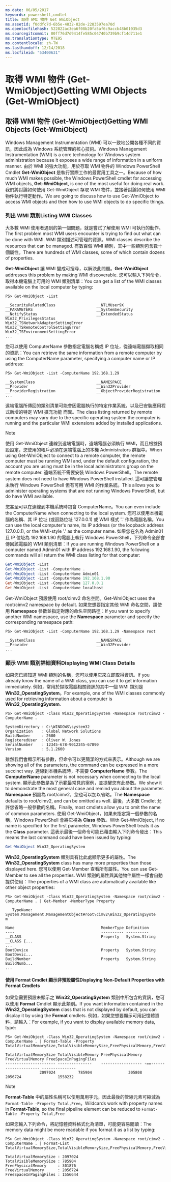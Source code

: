 ```yaml
---
ms.date: 06/05/2017
keywords: powershell,cmdlet
title: 取得 WMI 物件 Get WmiObject
ms.assetid: f0ddfc7d-6b5e-4832-82de-2283597ea70d
ms.openlocfilehash: 522822ac3ea6f08b20fa5af6c9accb48b01035d3
ms.sourcegitcommit: 00ff76d7d9414fe585c04740b739b9cf14d711e1
ms.translationtype: MTE95
ms.contentlocale: zh-TW
ms.lasthandoff: 12/14/2018
ms.locfileid: "53400631"
---
```

# <a name="getting-wmi-objects-get-wmiobject"></a><span data-ttu-id="26088-103">取得 WMI 物件 (Get-WmiObject)</span><span class="sxs-lookup"><span data-stu-id="26088-103">Getting WMI Objects (Get-WmiObject)</span></span>

## <a name="getting-wmi-objects-get-wmiobject"></a><span data-ttu-id="26088-104">取得 WMI 物件 (Get-WmiObject)</span><span class="sxs-lookup"><span data-stu-id="26088-104">Getting WMI Objects (Get-WmiObject)</span></span>

<span data-ttu-id="26088-105">Windows Management Instrumentation (WMI) 可以一致地公開各種不同的資訊，因此成為 Windows 系統管理的核心技術。</span><span class="sxs-lookup"><span data-stu-id="26088-105">Windows Management Instrumentation (WMI) is a core technology for Windows system administration because it exposes a wide range of information in a uniform manner.</span></span> <span data-ttu-id="26088-106">由於 WMI 的強大功能，用於存取 WMI 物件的 Windows PowerShell Cmdlet **Get-WmiObject** 是執行實際工作的最實用工具之一。</span><span class="sxs-lookup"><span data-stu-id="26088-106">Because of how much WMI makes possible, the Windows PowerShell cmdlet for accessing WMI objects, **Get-WmiObject**, is one of the most useful for doing real work.</span></span> <span data-ttu-id="26088-107">我們將討論如何使用 Get-WmiObject 存取 WMI 物件，並接著討論如何使用 WMI 物件執行特定動作。</span><span class="sxs-lookup"><span data-stu-id="26088-107">We are going to discuss how to use Get-WmiObject to access WMI objects and then how to use WMI objects to do specific things.</span></span>

### <a name="listing-wmi-classes"></a><span data-ttu-id="26088-108">列出 WMI 類別</span><span class="sxs-lookup"><span data-stu-id="26088-108">Listing WMI Classes</span></span>

<span data-ttu-id="26088-109">大多數 WMI 使用者遇到的第一個問題，就是嘗試了解使用 WMI 可執行的動作。</span><span class="sxs-lookup"><span data-stu-id="26088-109">The first problem most WMI users encounter is trying to find out what can be done with WMI.</span></span> <span data-ttu-id="26088-110">WMI 類別描述可管理的資源。</span><span class="sxs-lookup"><span data-stu-id="26088-110">WMI classes describe the resources that can be managed.</span></span> <span data-ttu-id="26088-111">有數百個 WMI 類別，其中一些類別包含數十個屬性。</span><span class="sxs-lookup"><span data-stu-id="26088-111">There are hundreds of WMI classes, some of which contain dozens of properties.</span></span>

<span data-ttu-id="26088-112">**Get-WmiObject** 讓 WMI 變成可搜尋，以解決此問題。</span><span class="sxs-lookup"><span data-stu-id="26088-112">**Get-WmiObject** addresses this problem by making WMI discoverable.</span></span> <span data-ttu-id="26088-113">您可以輸入下列命令，取得本機電腦上可用的 WMI 類別清單：</span><span class="sxs-lookup"><span data-stu-id="26088-113">You can get a list of the WMI classes available on the local computer by typing:</span></span>

```
PS> Get-WmiObject -List

__SecurityRelatedClass                  __NTLMUser9X
__PARAMETERS                            __SystemSecurity
__NotifyStatus                          __ExtendedStatus
Win32_PrivilegesStatus                  Win32_TSNetworkAdapterSettingError
Win32_TSRemoteControlSettingError       Win32_TSEnvironmentSettingError
...
```

<span data-ttu-id="26088-114">您可以使用 ComputerName 參數指定電腦名稱或 IP 位址，從遠端電腦擷取相同的資訊︰</span><span class="sxs-lookup"><span data-stu-id="26088-114">You can retrieve the same information from a remote computer by using the ComputerName parameter, specifying a computer name or IP address:</span></span>

```
PS> Get-WmiObject -List -ComputerName 192.168.1.29

__SystemClass                           __NAMESPACE
__Provider                              __Win32Provider
__ProviderRegistration                  __ObjectProviderRegistration
...
```

<span data-ttu-id="26088-115">遠端電腦所傳回的類別清單可能會因電腦執行的特定作業系統，以及已安裝應用程式新增的特定 WMI 擴充功能 而異。</span><span class="sxs-lookup"><span data-stu-id="26088-115">The class listing returned by remote computers may vary due to the specific operating system the computer is running and the particular WMI extensions added by installed applications.</span></span>

> [!NOTE]
> <span data-ttu-id="26088-116">使用 Get-WmiObject 連線到遠端電腦時，遠端電腦必須執行 WMI，而且根據預設設定，您使用的帳戶必須在遠端電腦上的本機 Administrators 群組中。</span><span class="sxs-lookup"><span data-stu-id="26088-116">When using Get-WmiObject to connect to a remote computer, the remote computer must be running WMI and, under the default configuration, the account you are using must be in the local administrators group on the remote computer.</span></span> <span data-ttu-id="26088-117">遠端系統不需要安裝 Windows PowerShell。</span><span class="sxs-lookup"><span data-stu-id="26088-117">The remote system does not need to have Windows PowerShell installed.</span></span> <span data-ttu-id="26088-118">這可讓您管理未執行 Windows PowerShell 但有可用 WMI 的作業系統。</span><span class="sxs-lookup"><span data-stu-id="26088-118">This allows you to administer operating systems that are not running Windows PowerShell, but do have WMI available.</span></span>

<span data-ttu-id="26088-119">您甚至可以在連線到本機系統時包含 ComputerName。</span><span class="sxs-lookup"><span data-stu-id="26088-119">You can even include the ComputerName when connecting to the local system.</span></span> <span data-ttu-id="26088-120">您可以使用本機電腦的名稱、其 IP 位址 (或迴路位址 127.0.0.1) 或 WMI 樣式 '.' 作為電腦名稱。</span><span class="sxs-lookup"><span data-stu-id="26088-120">You can use the local computer's name, its IP address (or the loopback address 127.0.0.1), or the WMI-style '.' as the computer name.</span></span> <span data-ttu-id="26088-121">如果您在名為 Admin01 且 IP 位址為 192.168.1.90 的電腦上執行 Windows PowerShell，下列命令全部會傳回該電腦的 WMI 類別清單︰</span><span class="sxs-lookup"><span data-stu-id="26088-121">If you are running Windows PowerShell on a computer named Admin01 with IP address 192.168.1.90, the following commands will all return the WMI class listing for that computer:</span></span>

```powershell
Get-WmiObject -List
Get-WmiObject -List -ComputerName .
Get-WmiObject -List -ComputerName Admin01
Get-WmiObject -List -ComputerName 192.168.1.90
Get-WmiObject -List -ComputerName 127.0.0.1
Get-WmiObject -List -ComputerName localhost
```

<span data-ttu-id="26088-122">Get-WmiObject 預設使用 root/cimv2 命名空間。</span><span class="sxs-lookup"><span data-stu-id="26088-122">Get-WmiObject uses the root/cimv2 namespace by default.</span></span> <span data-ttu-id="26088-123">如果您想要指定其他 WMI 命名空間，請使用 **Namespace** 參數並指定對應的命名空間路徑︰</span><span class="sxs-lookup"><span data-stu-id="26088-123">If you want to specify another WMI namespace, use the **Namespace** parameter and specify the corresponding namespace path:</span></span>

```
PS> Get-WmiObject -List -ComputerName 192.168.1.29 -Namespace root

__SystemClass                           __NAMESPACE
__Provider                              __Win32Provider
...
```

### <a name="displaying-wmi-class-details"></a><span data-ttu-id="26088-124">顯示 WMI 類別詳細資料</span><span class="sxs-lookup"><span data-stu-id="26088-124">Displaying WMI Class Details</span></span>

<span data-ttu-id="26088-125">如果您已經知道 WMI 類別的名稱，您可以使用它來立即取得資訊。</span><span class="sxs-lookup"><span data-stu-id="26088-125">If you already know the name of a WMI class, you can use it to get information immediately.</span></span> <span data-ttu-id="26088-126">例如，常用於擷取電腦相關資訊的其中一個 WMI 類別是 **Win32_OperatingSystem**。</span><span class="sxs-lookup"><span data-stu-id="26088-126">For example, one of the WMI classes commonly used for retrieving information about a computer is **Win32_OperatingSystem**.</span></span>

```
PS> Get-WmiObject -Class Win32_OperatingSystem -Namespace root/cimv2 -ComputerName .

SystemDirectory : C:\WINDOWS\system32
Organization    : Global Network Solutions
BuildNumber     : 2600
RegisteredUser  : Oliver W. Jones
SerialNumber    : 12345-678-9012345-67890
Version         : 5.1.2600
```

<span data-ttu-id="26088-127">雖然我們會顯示所有參數，但命令可以更簡潔的方式來表示。</span><span class="sxs-lookup"><span data-stu-id="26088-127">Although we are showing all of the parameters, the command can be expressed in a more succinct way.</span></span> <span data-ttu-id="26088-128">連線到本機系統時，不需要 **ComputerName** 參數。</span><span class="sxs-lookup"><span data-stu-id="26088-128">The **ComputerName** parameter is not necessary when connecting to the local system.</span></span> <span data-ttu-id="26088-129">顯示此參數是為了示範最常見的案例，並提醒您有此參數。</span><span class="sxs-lookup"><span data-stu-id="26088-129">We show it to demonstrate the most general case and remind you about the parameter.</span></span> <span data-ttu-id="26088-130">**Namespace** 預設為 root/cimv2，您也可以加以省略。</span><span class="sxs-lookup"><span data-stu-id="26088-130">The **Namespace** defaults to root/cimv2, and can be omitted as well.</span></span> <span data-ttu-id="26088-131">最後，大多數 Cmdlet 允許您省略一般參數的名稱。</span><span class="sxs-lookup"><span data-stu-id="26088-131">Finally, most cmdlets allow you to omit the name of common parameters.</span></span> <span data-ttu-id="26088-132">使用 Get-WmiObject，如果未指定第一個參數的名稱，Windows PowerShell 會將它視為 **Class** 參數。</span><span class="sxs-lookup"><span data-stu-id="26088-132">With Get-WmiObject, if no name is specified for the first parameter, Windows PowerShell treats it as the **Class** parameter.</span></span> <span data-ttu-id="26088-133">這表示最後一個命令可能已藉由輸入下列命令發出︰</span><span class="sxs-lookup"><span data-stu-id="26088-133">This means the last command could have been issued by typing:</span></span>

```powershell
Get-WmiObject Win32_OperatingSystem
```

<span data-ttu-id="26088-134">**Win32_OperatingSystem** 類別具有比此處顯示更多的屬性。</span><span class="sxs-lookup"><span data-stu-id="26088-134">The **Win32_OperatingSystem** class has many more properties than those displayed here.</span></span> <span data-ttu-id="26088-135">您可以使用 Get-Member 查看所有屬性。</span><span class="sxs-lookup"><span data-stu-id="26088-135">You can use Get-Member to see all the properties.</span></span> <span data-ttu-id="26088-136">WMI 類別的屬性與其他物件屬性一樣會自動提供使用︰</span><span class="sxs-lookup"><span data-stu-id="26088-136">The properties of a WMI class are automatically available like other object properties:</span></span>

```
PS> Get-WmiObject -Class Win32_OperatingSystem -Namespace root/cimv2 -ComputerName . | Get-Member -MemberType Property

   TypeName: System.Management.ManagementObject#root\cimv2\Win32_OperatingSyste
m

Name                                      MemberType Definition
----                                      ---------- ----------
__CLASS                                   Property   System.String __CLASS {...
...
BootDevice                                Property   System.String BootDevic...
BuildNumber                               Property   System.String BuildNumb...
...
```

#### <a name="displaying-non-default-properties-with-format-cmdlets"></a><span data-ttu-id="26088-137">使用 Format Cmdlet 顯示非預設屬性</span><span class="sxs-lookup"><span data-stu-id="26088-137">Displaying Non-Default Properties with Format Cmdlets</span></span>

<span data-ttu-id="26088-138">如果您需要預設未顯示之 **Win32_OperatingSystem** 類別中所包含的資訊，您可以使用 **Format** Cmdlet 顯示此類別。</span><span class="sxs-lookup"><span data-stu-id="26088-138">If you want information contained in the **Win32_OperatingSystem** class that is not displayed by default, you can display it by using the **Format** cmdlets.</span></span> <span data-ttu-id="26088-139">例如，如果您想要顯示可用記憶體資料，請輸入︰</span><span class="sxs-lookup"><span data-stu-id="26088-139">For example, if you want to display available memory data, type:</span></span>

```
PS> Get-WmiObject -Class Win32_OperatingSystem -Namespace root/cimv2 -ComputerName . | Format-Table -Property TotalVirtualMemorySize,TotalVisibleMemorySize,FreePhysicalMemory,FreeVirtualMemory,FreeSpaceInPagingFiles

TotalVirtualMemorySize TotalVisibleMemory FreePhysicalMemory FreeVirtualMemory FreeSpaceInPagingFiles
---------------------- ---------------    ------------------ -==--------------------- ---------------
               2097024          785904                305808           2056724                1558232
```

> [!NOTE]
> <span data-ttu-id="26088-140">**Format-Table** 中的屬性名稱可以使用萬用字元，因此最後的管線元素可縮減為 `Format-Table -Property Total,Free`。</span><span class="sxs-lookup"><span data-stu-id="26088-140">Wildcards work with property names in **Format-Table**, so the final pipeline element can be reduced to `Format-Table -Property Total,Free`</span></span>

<span data-ttu-id="26088-141">如果您輸入下列命令，將記憶體資料格式化為清單，可能更容易閱讀︰</span><span class="sxs-lookup"><span data-stu-id="26088-141">The memory data might be more readable if you format it as a list by typing:</span></span>

```
PS> Get-WmiObject -Class Win32_OperatingSystem -Namespace root/cimv2 -ComputerName . | Format-List TotalVirtualMemorySize,TotalVisibleMemorySize,FreePhysicalMemory,FreeVirtualMemory,FreeSpaceInPagingFiles

TotalVirtualMemorySize : 2097024
TotalVisibleMemorySize : 785904
FreePhysicalMemory     : 301876
FreeVirtualMemory      : 2056724
FreeSpaceInPagingFiles : 1556644
```
